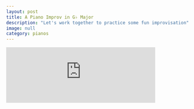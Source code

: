 ```yaml
---
layout: post
title: A Piano Improv in G♭ Major
description: "Let's work together to practice some fun improvisation"
image: null
category: pianos
---
```

<iframe width="80%" src="https://www.youtube.com/embed/ha8q4y--YOA" frameborder="0" allow="accelerometer; encrypted-media; gyroscope; picture-in-picture" allowfullscreen align="middle"></iframe>
